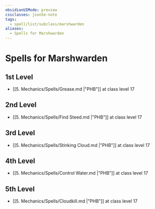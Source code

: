 ```yaml
---
obsidianUIMode: preview
cssclasses: json5e-note
tags:
  - spell/list/subclass/marshwarden
aliases:
  - Spells for Marshwarden
---
```

# Spells for Marshwarden

## 1st Level

- [[5. Mechanics/Spells/Grease.md \|"PHB"]] at class level 17

## 2nd Level

- [[5. Mechanics/Spells/Find Steed.md \|"PHB"]] at class level 17

## 3rd Level

- [[5. Mechanics/Spells/Stinking Cloud.md \|"PHB"]] at class level 17

## 4th Level

- [[5. Mechanics/Spells/Control Water.md \|"PHB"]] at class level 17

## 5th Level

- [[5. Mechanics/Spells/Cloudkill.md \|"PHB"]] at class level 17
